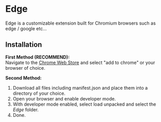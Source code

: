 # Edge

Edge is a customizable extension built for Chromium browsers such as edge / google etc...

## Installation

**First Method (RECOMMEND):** \
Navigate to the [Chrome Web Store](https://chrome.google.com/webstore/category/extensions) and select "add to chrome" or your browser of choice.

**Second Method:** 
1. Download all files including manifest.json and place them into a directory of your choice.
2. Open your browser and enable developer mode.
3. With developer mode enabled, select load unpacked and select the *Edge* folder.
4. Done.